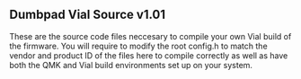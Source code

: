 ## Dumbpad Vial Source v1.01
These are the source code files neccesary to compile your own Vial build of the firmware. You will require to modify the root config.h to match the vendor and product ID of the files here to compile correctly as well as have both the QMK and Vial build environments set up on your system.
